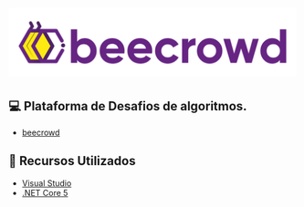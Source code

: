 <h1 align="center">
  <img alt="beecrowd.webp" title="beecrowd.webp" src="imagem/beecrowd.webp" />
</h1>
  
## 💻 Plataforma de Desafios de algoritmos.

- [beecrowd](https://www.beecrowd.com.br/judge/pt/login)

## 📄 Recursos Utilizados
- [Visual Studio](https://visualstudio.microsoft.com/pt-br/downloads/?WT.mc_id=javascript-0000-gllemos)
- [.NET Core 5](https://dotnet.microsoft.com/en-us/download?WT.mc_id=javascript-0000-gllemos)

